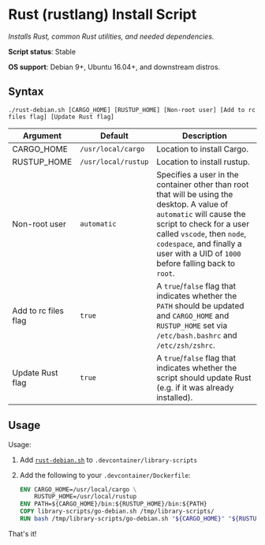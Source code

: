 # Rust (rustlang) Install Script

*Installs Rust, common Rust utilities, and needed dependencies.*

**Script status**: Stable

**OS support**: Debian 9+, Ubuntu 16.04+, and downstream distros.

## Syntax

```text
./rust-debian.sh [CARGO_HOME] [RUSTUP_HOME] [Non-root user] [Add to rc files flag] [Update Rust flag]
```

|Argument|Default|Description|
|--------|-------|-----------|
|CARGO_HOME|`/usr/local/cargo`| Location to install Cargo. |
|RUSTUP_HOME|`/usr/local/rustup`| Location to install rustup. |
|Non-root user|`automatic`| Specifies a user in the container other than root that will be using the desktop. A value of `automatic` will cause the script to check for a user called `vscode`, then `node`, `codespace`, and finally a user with a UID of `1000` before falling back to `root`. |
| Add to rc files flag | `true` | A `true`/`false` flag that indicates whether the `PATH` should be updated and `CARGO_HOME` and `RUSTUP_HOME` set via `/etc/bash.bashrc` and `/etc/zsh/zshrc`. |
| Update Rust flag | `true` | A `true`/`false` flag that indicates whether the script should update Rust (e.g. if it was already installed). |

## Usage

Usage:

1. Add [`rust-debian.sh`](../rust-debian.sh) to `.devcontainer/library-scripts`

2. Add the following to your `.devcontainer/Dockerfile`:

    ```Dockerfile
    ENV CARGO_HOME=/usr/local/cargo \
        RUSTUP_HOME=/usr/local/rustup
    ENV PATH=${CARGO_HOME}/bin:${RUSTUP_HOME}/bin:${PATH}
    COPY library-scripts/go-debian.sh /tmp/library-scripts/
    RUN bash /tmp/library-scripts/go-debian.sh "${CARGO_HOME}" "${RUSTUP_HOME}"
    ```

That's it!

